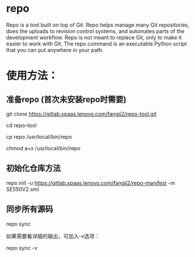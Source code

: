 # repo

Repo is a tool built on top of Git.  Repo helps manage many Git repositories,
does the uploads to revision control systems, and automates parts of the
development workflow.  Repo is not meant to replace Git, only to make it
easier to work with Git.  The repo command is an executable Python script
that you can put anywhere in your path.

# 使用方法：

## 准备repo (首次未安装repo时需要)

git clone https://gitlab.xpaas.lenovo.com/fangjj2/repo-tool.git

cd repo-tool

cp repo /usr/local/bin/repo

chmod a+x /usr/local/bin/repo

## 初始化仓库方法

repo init -u https://gitlab.xpaas.lenovo.com/fangjj2/repo-manifest -m SE550V2.xml

## 同步所有源码

repo sync

如果需要看详细的输出，可加入-v选项：

repo sync -v
